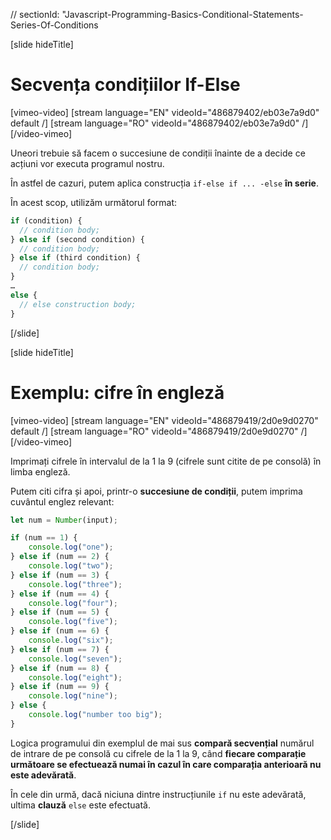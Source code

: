 // sectionId: "Javascript-Programming-Basics-Conditional-Statements-Series-Of-Conditions

[slide hideTitle]

# Secvența condițiilor If-Else

[vimeo-video]
[stream language="EN" videoId="486879402/eb03e7a9d0" default /]
[stream language="RO" videoId="486879402/eb03e7a9d0"  /]
[/video-vimeo]

Uneori trebuie să facem o succesiune de condiții înainte de a decide ce acțiuni vor executa programul nostru.

În astfel de cazuri, putem aplica construcția `if-else if ... -else` **în serie**.

În acest scop, utilizăm următorul format:
```js
if (condition) {
  // condition body;
} else if (second condition) {
  // condition body;
} else if (third condition) {
  // condition body;
}
…
else {
  // else construction body;
}
```
[/slide]

[slide hideTitle]
# Exemplu: cifre în engleză
[vimeo-video]
[stream language="EN" videoId="486879419/2d0e9d0270" default /]
[stream language="RO" videoId="486879419/2d0e9d0270"  /]
[/video-vimeo]

Imprimați cifrele în intervalul de la 1 la 9 (cifrele sunt citite de pe consolă) în limba engleză.

Putem citi cifra și apoi, printr-o **succesiune de condiții**, putem imprima cuvântul englez relevant:
```js
let num = Number(input);

if (num == 1) {
    console.log("one");
} else if (num == 2) {
    console.log("two");
} else if (num == 3) {
    console.log("three");
} else if (num == 4) {
    console.log("four");
} else if (num == 5) {
    console.log("five");
} else if (num == 6) {
    console.log("six");
} else if (num == 7) {
    console.log("seven");
} else if (num == 8) {
    console.log("eight");
} else if (num == 9) {
    console.log("nine");
} else {
    console.log("number too big");
}
```

Logica programului din exemplul de mai sus **compară secvențial** numărul de intrare de pe consolă cu cifrele de la 1 la 9, când **fiecare comparație următoare se efectuează numai în cazul în care comparația anterioară nu este adevărată**.

În cele din urmă, dacă niciuna dintre instrucțiunile `if` nu este adevărată, ultima **clauză** `else` este efectuată.

[/slide]
